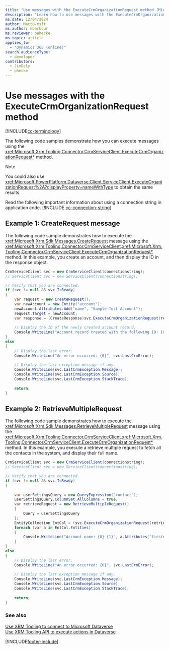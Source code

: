 ```yaml
---
title: "Use messages with the ExecuteCrmOrganizationRequest method (Microsoft Dataverse)| Microsoft Docs"
description: "Learn how to use messages with the ExecuteCrmOrganizationRequest method. The samples demonstrate how to execute CreateRequest and RetrieveMultipleRequest message using the CrmServiceClient.String) method."
ms.date: 12/04/2024
author: MattB-msft
ms.author: mbarbour
ms.reviewer: pehecke
ms.topic: article
applies_to: 
  - "Dynamics 365 (online)"
search.audienceType: 
  - developer
contributors: 
  - JimDaly
  - phecke
---
```

# Use messages with the ExecuteCrmOrganizationRequest method
  
[!INCLUDE[cc-terminology](../includes/cc-terminology.md)]

The following code samples demonstrate how you can execute messages using the <xref:Microsoft.Xrm.Tooling.Connector.CrmServiceClient.ExecuteCrmOrganizationRequest*> method.

> [!NOTE]
> You could also use <xref:Microsoft.PowerPlatform.Dataverse.Client.ServiceClient.ExecuteOrganizationRequest%2A?displayProperty=nameWithType> to obtain the same results.

Read the following important information about using a connection string in application code.
[!INCLUDE [cc-connection-string](../includes/cc-connection-string.md)]
  
## Example 1: CreateRequest message  

 The following code sample demonstrates how to execute the <xref:Microsoft.Xrm.Sdk.Messages.CreateRequest> message using the <xref:Microsoft.Xrm.Tooling.Connector.CrmServiceClient>.<xref:Microsoft.Xrm.Tooling.Connector.CrmServiceClient.ExecuteCrmOrganizationRequest*> method. In this example, you create an account, and then display the ID in the response object.  
  
```csharp
CrmServiceClient svc = new CrmServiceClient(connectionstring);  
// ServiceClient svc = new ServiceClient(connectionstring); 

// Verify that you are connected.  
if (svc != null && svc.IsReady)  
{  
    var request = new CreateRequest();  
    var newAccount = new Entity("account");  
    newAccount.Attributes.Add("name", "Sample Test Account");  
    request.Target = newAccount;  
    var response = (CreateResponse)svc.ExecuteCrmOrganizationRequest(request);  
  
    // Display the ID of the newly created account record.  
    Console.WriteLine("Account record created with the following ID: {0}", response.id.ToString());  
}  
else  
{  
    // Display the last error.  
    Console.WriteLine("An error occurred: {0}", svc.LastCrmError);  
  
    // Display the last exception message if any.  
    Console.WriteLine(svc.LastCrmException.Message);  
    Console.WriteLine(svc.LastCrmException.Source);  
    Console.WriteLine(svc.LastCrmException.StackTrace);  
  
    return;  
}  
```  
  
## Example 2: RetrieveMultipleRequest  

 The following code sample demonstrates how to execute the <xref:Microsoft.Xrm.Sdk.Messages.RetrieveMultipleRequest> message using the <xref:Microsoft.Xrm.Tooling.Connector.CrmServiceClient>.<xref:Microsoft.Xrm.Tooling.Connector.CrmServiceClient.ExecuteCrmOrganizationRequest*> method. In this example, you execute a retrieve multiple request to fetch all the contacts in the system, and display their full name.  
  
```csharp  
CrmServiceClient svc = new CrmServiceClient(connectionstring);  
// ServiceClient svc = new ServiceClient(connectionstring); 

// Verify that you are connected.  
if (svc != null && svc.IsReady)  
{  
  
    var userSettingsQuery = new QueryExpression("contact");  
    userSettingsQuery.ColumnSet.AllColumns = true;  
    var retrieveRequest = new RetrieveMultipleRequest()  
    {  
        Query = userSettingsQuery  
    };  
    EntityCollection EntCol = (svc.ExecuteCrmOrganizationRequest(retrieveRequest) as RetrieveMultipleResponse).EntityCollection;  
    foreach (var a in EntCol.Entities)  
    {  
        Console.WriteLine("Account name: {0} {1}", a.Attributes["firstname"], a.Attributes["lastname"]);  
    }  
}  
else  
{  
    // Display the last error.  
    Console.WriteLine("An error occurred: {0}", svc.LastCrmError);  
  
    // Display the last exception message if any.  
    Console.WriteLine(svc.LastCrmException.Message);  
    Console.WriteLine(svc.LastCrmException.Source);  
    Console.WriteLine(svc.LastCrmException.StackTrace);  
  
    return;  
}  
```  
  
### See also  

[Use XRM Tooling to connect to Microsoft Dataverse](use-crmserviceclient-constructors-connect.md)<br />
[Use XRM Tooling API to execute actions in Dataverse](use-xrm-tooling-execute-actions.md)

[!INCLUDE[footer-include](../../../includes/footer-banner.md)]
